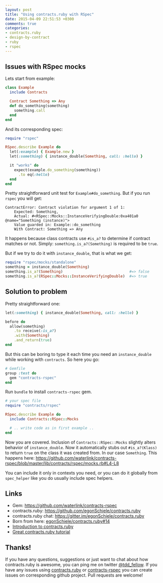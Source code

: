```yaml
---
layout: post
title: "Using contracts.ruby with RSpec"
date: 2015-04-09 22:51:53 +0300
comments: true
categories:
- contracts.ruby
- design-by-contract
- ruby
- rspec
---
```


## Issues with RSpec mocks

Lets start from example:

```ruby
class Example
  include Contracts

  Contract Something => Any
  def do_something(something)
    something.call
  end
end
```

And its corresponding spec:

```ruby
require "rspec"

RSpec.describe Example do
  let(:example) { Example.new }
  let(:something) { instance_double(Something, call: :hello) }

  it "works" do
    expect(example.do_something(something))
      .to eq(:hello)
  end
end
```

Pretty straightforward unit test for `Example#do_something`. But if you run `rspec` you will get:

```
ContractError: Contract violation for argument 1 of 1:
    Expected: Something,
    Actual: #<RSpec::Mocks::InstanceVerifyingDouble:0xa401a0 @name="Something (instance)">
    Value guarded in: Example::do_something
    With Contract: Something => Any
```

It happens because class contracts use `#is_a?` to determine if contract matches or not. Simply: `something.is_a?(Something)` is required to be `true`.

But if we try to do it with `instance_double`, that is what we get:

```ruby
require "rspec/mocks/standalone"
something = instance_double(Something)
something.is_a?(Something)                              #=> false
something.is_a?(RSpec::Mocks::InstanceVerifyingDouble)  #=> true
```

## Solution to problem

Pretty straightforward one:

```ruby
let(:something) { instance_double(Something, call: :hello) }

before do
  allow(something)
    .to receive(:is_a?)
    .with(Something)
    .and_return(true)
end
```

But this can be boring to type it each time you need an `instance_double` while working with `contracts`. So here you go:

```ruby
# Gemfile
group :test do
  gem "contracts-rspec"
end
```

Run `bundle` to install `contracts-rspec` gem.

```ruby
# your spec file
require "contracts/rspec"

RSpec.describe Example do
  include Contracts::RSpec::Mocks

  # .. write code as in first example ..
end
```

Now you are covered. Inclusion of `Contracts::RSpec::Mocks` slightly alters behavior of `instance_double`. Now it automatically stubs out `#is_a?(Klass)` to return `true` on the class it was created from. In our case `Something`. This happens here: https://github.com/waterlink/contracts-rspec/blob/master/lib/contracts/rspec/mocks.rb#L4-L8

You can include it only in contexts you need, or you can do it globally from `spec_helper` like you do usually include spec helpers.

## Links

- Gem: https://github.com/waterlink/contracts-rspec
- contracts.ruby: https://github.com/egonSchiele/contracts.ruby
- contracts.ruby chat: https://gitter.im/egonSchiele/contracts.ruby
- Born from here: [egonSchiele/contracts.ruby#14](https://github.com/egonSchiele/contracts.ruby/issues/14)
- [Introduction to contracts.ruby](http://waterlink.github.io/blog/2015/03/05/introduction-to-contracts-dot-ruby/)
- [Great contracts.ruby tutorial](https://egonschiele.github.io/contracts.ruby/)

## Thanks!

If you have any questions, suggestions or just want to chat about how contracts.ruby is awesome, you can ping me on twitter [@tdd_fellow](https://twitter.com/tdd_fellow). If you have any issues using [contracts.ruby](https://github.com/egonSchiele/contracts.ruby) or [contracts-rspec](https://github.com/waterlink/contracts-rspec) you can create issues on corresponding github project. Pull requests are welcome!
